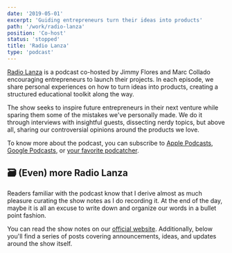 ```yaml
---
date: '2019-05-01'
excerpt: 'Guiding entrepreneurs turn their ideas into products'
path: '/work/radio-lanza'
position: 'Co-host'
status: 'stopped'
title: 'Radio Lanza'
type: 'podcast'
---
```


[Radio Lanza](https://www.radiolanza.com) is a podcast co-hosted by Jimmy Flores and Marc Collado encouraging entrepreneurs to launch their projects. In each episode, we share personal experiences on how to turn ideas into products, creating a structured educational toolkit along the way.

The show seeks to inspire future entrepreneurs in their next venture while sparing them some of the mistakes we've personally made. We do it through interviews with insightful guests, dissecting nerdy topics, but above all, sharing our controversial opinions around the products we love.

To know more about the podcast, you can subscribe to [Apple Podcasts](https://podcasts.apple.com/es/podcast/radio-lanza/id1468000755), [Google Podcasts](https://www.google.com/podcasts?feed=aHR0cHM6Ly9mZWVkcy5zaW1wbGVjYXN0LmNvbS9sUjBxOVFlTg%3D%3D), or [your favorite podcatcher](https://overcast.fm/itunes1468000755/radio-lanza).

## 🗃 (Even) more Radio Lanza

Readers familiar with the podcast know that I derive almost as much pleasure curating the show notes as I do recording it. At the end of the day, maybe it is all an excuse to write down and organize our words in a bullet point fashion.

You can read the show notes on our [official website](https://www.radiolanza.com). Additionally, below you'll find a series of posts covering announcements, ideas, and updates around the show itself.
